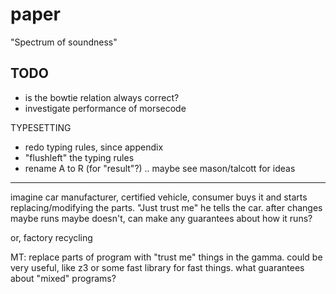 paper
===

"Spectrum of soundness"

TODO
---
- is the bowtie relation always correct?
- investigate performance of morsecode


TYPESETTING
- redo typing rules, since appendix
- "flushleft" the typing rules
- rename A to R (for "result"?) .. maybe see mason/talcott for ideas

- - -

imagine car manufacturer, certified vehicle, consumer buys it and
 starts replacing/modifying the parts. "Just trust me" he tells the car.
after changes maybe runs maybe doesn't, can make any guarantees about how
 it runs?

or, factory recycling

MT: replace parts of program with "trust me" things in the gamma.
 could be very useful, like z3 or some fast library for fast things.
 what guarantees about "mixed" programs?
